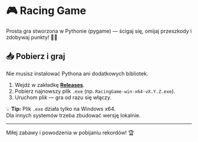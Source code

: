 # 🎮 Racing Game

Prosta gra stworzona w Pythonie (pygame) — ścigaj się, omijaj przeszkody i zdobywaj punkty! 🚗💨

## 📥 Pobierz i graj

Nie musisz instalować Pythona ani dodatkowych bibliotek.

1. Wejdź w zakładkę **[Releases](../../releases)**.
2. Pobierz najnowszy plik `.exe` (np. `RacingGame-win-x64-vX.Y.Z.exe`).
3. Uruchom plik — gra od razu się włączy.

💡 **Tip:** Plik `.exe` działa tylko na Windows x64.  
Dla innych systemów trzeba zbudować wersję lokalnie.

---

Miłej zabawy i powodzenia w pobijaniu rekordów! 🏆
